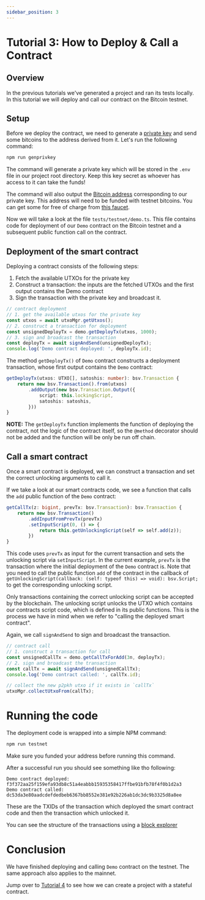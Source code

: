 ```yaml
---
sidebar_position: 3
---
```


# Tutorial 3: How to Deploy & Call a Contract

## Overview

In the previous tutorials we've generated a project and ran its tests locally. In this tutorial we will deploy and call our contract on the Bitcoin testnet.

## Setup

Before we deploy the contract, we need to generate a [private key](https://en.bitcoin.it/wiki/Private_key) and send some bitcoins to the address derived from it. Let's run the following command:

```sh
npm run genprivkey
```

The command will generate a private key which will be stored in the `.env` file in our project root directory. Keep this key secret as whoever has access to it can take the funds!

The command will also output the [Bitcoin address](https://wiki.bitcoinsv.io/index.php/Bitcoin_address) corresponding to our private key. This address will need to be funded with testnet bitcoins. You can get some for free of charge from [this faucet](https://scrypt.io/#faucet).

Now we will take a look at the file `tests/testnet/demo.ts`. This file contains code for deployment of our `Demo` contract on the Bitcoin testnet and a subsequent public function call on the contract.

## Deployment of the smart contract

Deploying a contract consists of the following steps:

1. Fetch the available UTXOs for the private key
2. Construct a transaction: the inputs are the fetched UTXOs and the first output contains the Demo contract
3. Sign the transaction with the private key and broadcast it.

```ts
// contract deployment
// 1. get the available utxos for the private key
const utxos = await utxoMgr.getUtxos();
// 2. construct a transaction for deployment
const unsignedDeployTx = demo.getDeployTx(utxos, 1000);
// 3. sign and broadcast the transaction
const deployTx = await signAndSend(unsignedDeployTx);
console.log('Demo contract deployed: ', deployTx.id);
```

The method `getDeployTx()` of `Demo` contract constructs a deployment transaction, whose first output contains the `Demo` contract:

```ts
getDeployTx(utxos: UTXO[], satoshis: number): bsv.Transaction {
    return new bsv.Transaction().from(utxos)
        .addOutput(new bsv.Transaction.Output({
            script: this.lockingScript,
            satoshis: satoshis,
        }))
}
```

**NOTE:** The `getDeployTx` function implements the function of deploying the contract, not the logic of the contract itself, so the `@method` decorator should not be added and the function will be only be run off chain.


## Call a smart contract

Once a smart contract is deployed, we can construct a transaction and set the correct unlocking arguments to call it.

If we take a look at our smart contracts code, we see a function that calls the `add` public function of the `Demo` contract:

```ts
getCallTx(z: bigint, prevTx: bsv.Transaction): bsv.Transaction {
    return new bsv.Transaction()
        .addInputFromPrevTx(prevTx)
        .setInputScript(0, () => {
            return this.getUnlockingScript(self => self.add(z));
        })
}
```

This code uses `prevTx` as input for the current transaction and sets the unlocking script via `setInputScript`. In the current example, `prevTx` is the transaction where the initial deployment of the `Demo` contract is. Note that you need to call the public function `add` of the contract in the callback of `getUnlockingScript(callback: (self: typeof this) => void): bsv.Script;` to get the corresponding unlocking script.

Only transactions containing the correct unlocking script can be accepted by the blockchain. The unlocking script unlocks the UTXO which contains our contracts script code, which is defined in its public functions. This is the process we have in mind when we refer to "calling the deployed smart contract".

Again, we call `signAndSend` to sign and broadcast the transaction.

```ts
// contract call
// 1. construct a transaction for call
const unsignedCallTx = demo.getCallTxForAdd(3n, deployTx);
// 2. sign and broadcast the transaction
const callTx = await signAndSend(unsignedCallTx);
console.log('Demo contract called: ', callTx.id);

// collect the new p2pkh utxo if it exists in `callTx`
utxoMgr.collectUtxoFrom(callTx);
```
# Running the code

The deployment code is wrapped into a simple NPM command:

```sh
npm run testnet
```

Make sure you funded your address before running this command.

After a successful run you should see something like tho following:
```
Demo contract deployed:  f3f372aa25f159efa93db8c51a4eabbb15935358417ffbe91bfb78f4f0b1d2a3
Demo contract called:  dc53da3e80aadcdefdedbeb6367bb8552e381e92b226ab1dc3dc9b3325d8a8ee
```

These are the TXIDs of the transaction which deployed the smart contract code and then the transaction which unlocked it.

You can see the structure of the transactions using a [block explorer](https://test.whatsonchain.com/tx/f3f372aa25f159efa93db8c51a4eabbb15935358417ffbe91bfb78f4f0b1d2a3)

# Conclusion

We have finished deploying and calling `Demo` contract on the testnet. The same approach also applies to the mainnet.

Jump over to [Tutorial 4](./stateful-contract.md) to see how we can create a project with a stateful contract.